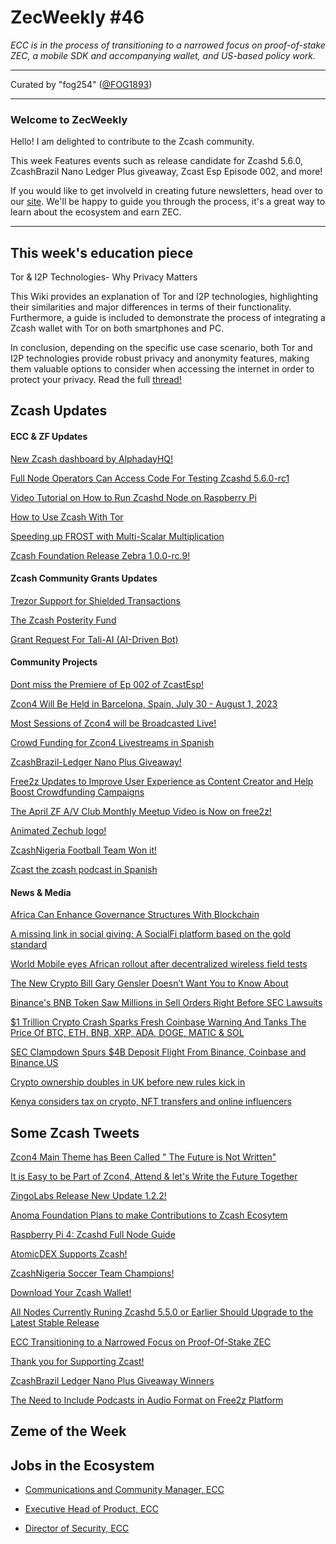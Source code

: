 # ZecWeekly #46

*ECC is in the process of transitioning to a narrowed focus on proof-of-stake ZEC, a mobile SDK and accompanying wallet, and US-based policy work.*

---

Curated by "fog254" ([@FOG1893](https://twitter.com/FOG1893))

---

### Welcome to ZecWeekly

Hello! I am delighted to contribute to the Zcash community.

This week Features events such as release candidate for Zcashd 5.6.0, ZcashBrazil Nano Ledger Plus giveaway, Zcast Esp Episode 002, and more!

If you would like to get involveld in creating future newsletters, head over to our [site](https://wiki.zechub.xyz/zecweekly-newsletter). We'll be happy to guide you through the process, it's a great way to learn about the ecosystem and earn ZEC.

---

## This week's education piece

Tor & I2P Technologies- Why Privacy Matters

This Wiki provides an explanation of Tor and I2P technologies, highlighting their similarities and major differences in terms of their functionality. 
Furthermore, a guide is included to demonstrate the process of integrating a Zcash wallet with Tor on both smartphones and PC.

In conclusion, depending on the specific use case scenario, both Tor and I2P technologies provide robust privacy and anonymity features, making them valuable options to consider when accessing the internet in order to protect your privacy. Read the full [thread!](https://wiki.zechub.xyz/privacy-tools/tor-i2p-technologies)

## Zcash Updates

#### ECC & ZF Updates

[New Zcash dashboard by AlphadayHQ!](https://app.alphaday.com/b/zcash)

[Full Node Operators Can Access Code For Testing Zcashd 5.6.0-rc1](https://forum.zcashcommunity.com/t/all-ecc-teams-focused-on-wallet-performance/42860/85)

[Video Tutorial on How to Run Zcashd Node on Raspberry Pi](https://www.youtube.com/watch?v=SGYrzhs1l2k)

[How to Use Zcash With Tor](https://wiki.zechub.xyz/privacy-tools)

[Speeding up FROST with Multi-Scalar Multiplication](https://zfnd.org/speeding-up-frost-with-multi-scalar-multiplication/) 

[Zcash Foundation Release Zebra 1.0.0-rc.9!](https://github.com/ZcashFoundation/zebra/releases/tag/v1.0.0-rc.9) 

#### Zcash Community Grants Updates

[Trezor Support for Shielded Transactions](https://forum.zcashcommunity.com/t/trezor-support-for-zcash-shielded-transactions/39420/63)

[The Zcash Posterity Fund](https://forum.zcashcommunity.com/t/the-zcash-posterity-fund/42703/58)

[Grant Request For Tali-AI (AI-Driven Bot)](https://forum.zcashcommunity.com/t/grant-request-tali-ai-ai-driven-bot-designed-to-enhance-developer-relations/44830)

#### Community Projects

[Dont miss the Premiere of Ep 002 of ZcastEsp!](https://www.youtube.com/watch?v=eOQUsFLERGI)

[Zcon4 Will Be Held in Barcelona, Spain, July 30 - August 1, 2023](https://zfnd.org/zcon4/)

[Most Sessions of Zcon4 will be Broadcasted Live!](https://www.youtube.com/channel/UCi01v05DNTUEC_eB0c9rpgQ)

[Crowd Funding for Zcon4 Livestreams in Spanish](https://free2z.com/robmarn/zpage/zcon4-in-the-home)

[ZcashBrazil-Ledger Nano Plus Giveaway!](https://twitter.com/zcashbrazil/status/1656808623920541696?s=20)

[Free2z Updates to Improve User Experience as Content Creator and Help Boost Crowdfunding Campaigns](https://twitter.com/zcashesp/status/1666161030840590341?s=20)

[The April ZF A/V Club Monthly Meetup Video is Now on free2z!](https://free2z.com/ZFAVClub/zpage/podcasting-for-privacy-insights-from-zcash-foundation-audiovisual-club-april-2023)

[Animated Zechub logo!](https://twitter.com/ZFAVClub/status/1667120468904538116?s=20)

[ZcashNigeria Football Team Won it!](https://twitter.com/ZcashNigeria/status/1666812431023362049?s=20)

[Zcast the zcash podcast in Spanish](https://www.youtube.com/@ZcastEsp)

#### News & Media

[Africa Can Enhance Governance Structures With Blockchain](https://guardian.ng/technology/africa-can-enhance-governance-structures-with-blockchain-says-jassy-kabanihiza-ebwanyu/)

[A missing link in social giving: A SocialFi platform based on the gold standard](https://cointelegraph.com/news/a-missing-link-in-social-giving-a-socialfi-platform-based-on-the-gold-standard)

[World Mobile eyes African rollout after decentralized wireless field tests](https://cointelegraph.com/news/world-mobile-eyes-african-rollout-after-decentralized-wireless-field-tests)

[The New Crypto Bill Gary Gensler Doesn’t Want You to Know About](https://www.coindesk.com/consensus-magazine/2023/06/09/the-new-crypto-bill-gary-gensler-doesnt-want-you-to-know-about/)

[Binance's BNB Token Saw Millions in Sell Orders Right Before SEC Lawsuits](https://www.coindesk.com/markets/2023/06/09/binances-bnb-token-saw-millions-in-sell-orders-right-before-sec-lawsuits/)

[$1 Trillion Crypto Crash Sparks Fresh Coinbase Warning And Tanks The Price Of BTC, ETH, BNB, XRP, ADA, DOGE, MATIC & SOL](https://www.forbes.com/sites/digital-assets/2023/06/10/bloodbath-sudden-1-trillion-crypto-crash-sparks-fresh-coinbase-warning-and-tanks-the-price-of-bitcoin-ethereum-bnb-xrp-cardano-dogecoin-polygon-and-solana/?sh=6ad380d15904)

[SEC Clampdown Spurs $4B Deposit Flight From Binance, Coinbase and Binance.US](https://www.coindesk.com/markets/2023/06/09/sec-clampdown-spurs-4b-deposit-flight-from-binance-coinbase-and-binanceus/)

[Crypto ownership doubles in UK before new rules kick in](https://www.ft.com/content/0de17dc3-5f70-45c2-a933-2f914bac32d2)

[Kenya considers tax on crypto, NFT transfers and online influencers](https://cointelegraph.com/news/kenya-considers-tax-on-crypto-nft-transfers-and-online-influencers)

## Some Zcash Tweets

[Zcon4 Main Theme has Been Called " The Future is Not Written"](https://twitter.com/AuraBritoSM/status/1666958646033383427?s=20)

[It is Easy to be Part of Zcon4, Attend & let's Write the Future Together](https://zcashesp.com/que-es-la-zcon-y-como-puedes-ser-parte-de-ella/)

[ZingoLabs Release New Update 1.2.2!](https://twitter.com/zcashbrazil/status/1666520291919425536?s=20)

[Anoma Foundation Plans to make Contributions to Zcash Ecosytem](https://twitter.com/namada/status/1666837490995527681?s=20)

[Raspberry Pi 4: Zcashd Full Node Guide](https://twitter.com/ZecHub/status/1667216993961820162?s=20)

[AtomicDEX Supports Zcash!](https://twitter.com/zcashesp/status/1666959727782232066?s=20)

[ZcashNigeria Soccer Team Champions!](https://twitter.com/ZcashNigeria/status/1666817932905828357?s=20)

[Download Your Zcash Wallet!](https://twitter.com/ZecHub/status/1666127648358031360?s=20)

[All Nodes Currently Runing Zcashd 5.5.0 or Earlier Should Upgrade to the Latest Stable Release](https://twitter.com/RuZcash/status/1666882209817427969?s=20)

[ECC Transitioning to a Narrowed Focus on Proof-Of-Stake ZEC](https://twitter.com/ElectricCoinCo/status/1666877488146808847?s=20)

[Thank you for Supporting Zcast!](https://twitter.com/ZcastEsp/status/1666991695362179072?s=20)

[ZcashBrazil Ledger Nano Plus Giveaway Winners](https://twitter.com/zcashbrazil/status/1667310298439589888?s=20)

[The Need to Include Podcasts in Audio Format on Free2z Platform](https://twitter.com/mbbevilacqua/status/1666590725222400000?s=20)

[]()



[]()



[]()


## Zeme of the Week

## Jobs in the Ecosystem

- [Communications and Community Manager, ECC](https://apply.workable.com/electric-coin-company/j/0EB27EE759/)

- [Executive Head of Product, ECC](https://apply.workable.com/electric-coin-company/j/6ACEC09B90/)

- [Director of Security, ECC](https://apply.workable.com/electric-coin-company/j/E68A4C20E2/)

